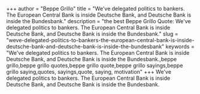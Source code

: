 +++
author = "Beppe Grillo"
title = "We've delegated politics to bankers. The European Central Bank is inside Deutsche Bank, and Deutsche Bank is inside the Bundesbank."
description = "the best Beppe Grillo Quote: We've delegated politics to bankers. The European Central Bank is inside Deutsche Bank, and Deutsche Bank is inside the Bundesbank."
slug = "weve-delegated-politics-to-bankers-the-european-central-bank-is-inside-deutsche-bank-and-deutsche-bank-is-inside-the-bundesbank"
keywords = "We've delegated politics to bankers. The European Central Bank is inside Deutsche Bank, and Deutsche Bank is inside the Bundesbank.,beppe grillo,beppe grillo quotes,beppe grillo quote,beppe grillo sayings,beppe grillo saying,quotes, sayings,quote, saying, motivation"
+++
We've delegated politics to bankers. The European Central Bank is inside Deutsche Bank, and Deutsche Bank is inside the Bundesbank.
